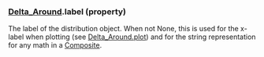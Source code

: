 ### [Delta_Around](Delta_Around.md).label (property)




The label of the distribution object.  When not None, this is used for
the x-label when plotting (see [Delta_Around.plot](Delta_Around.plot.md)) and for the
string representation for any math in a [Composite](Composite.md).

